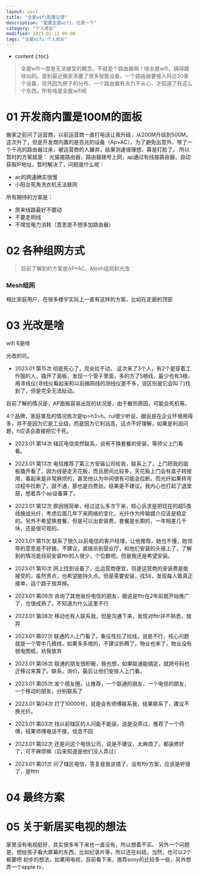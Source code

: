 ```yaml
---
layout: post
title: "全屋wifi配置记录"
description: "配置全屋wifi，记录一下"
category: "个人成长"
modified: 2023-01-12 00:00
tags: "全屋wifi 个人成长"
---
```

* content
{:toc}


> 全屋wifi一度是无法接受的概念，不就是个路由器嘛！啥全屋wifi，搞得跟啥似的。直到最近搬家添置了很多智能设备，一个路由器要接入将近20来个设备，另外因为房子的分布，一个路由器有点力不从心，才知道了有这么个东西。所有啥是全屋wifi呢

<!-- more -->

# 01 开发商内置是100M的面板
搬家之前问了运营商，以前运营商一直打电话让我升级，从200M升级到500M。这次升了，但是开发商内置的是百兆的设备（Ap+AC），为了避免出意外，带了一个千兆的路由器过来，被运营商的人嫌弃，结果测速很理想，算是打脸了。
所以暂时的方案就是：
光猫接路由器，路由器拨号上网，ap通过有线接路由器，自动获取IP地址。暂时解决了，问题是什么呢：
* ac的网速确实很慢
* 小阳台死角洗衣机无法联网

所有期待的方案是：
* 原来线路最好不要动
* 不要走明线
* 不增加电力消耗（意思是不想多加路由器）

# 02 各种组网方式
> 目前了解到的方案是AP+AC，Mesh组网和光改

### Mesh组网
相比家庭用户，在很多楼宇实际上一直有这样的方案，比如在走廊的顶部

# 03 光改是啥

wifi 6是啥

光改的坑。
* 2023.01 第15次 彻底死心了，完全拉不动。
这次来了3个人，有2个是穿着工作服的人，撬开了面板，发现一个管子里面，多的方了5根线，最少也有3根，用寻线仪(寻线仪看起来和以前做网线的测线仪差不多，说区别是它会叫？)找到了，但是完全无法扯动。

目前了解的情况是，AP面板容易出现的状况是，由于散热原因，可能会死机等。

4个品牌，家庭普及的情况依次是tp>h3>h。rui很少听说，据说是在企业环境用得多，并不是因为它是工业级，而是因为它利润高，这点不好理解，如果是利润问题，h应该会直接把它干死。

* 2023.01 第14次
辖区电信突然联系，说有不换套餐的安装，等师父上门看看。

* 2023.01 第13次
电信推荐了第三方安装公司给我，联系上了，上门把我的面板撬开看了，因为线是走天花板，而且房间比较多，天花板上门会有盒子转接用，看起来是非常麻烦的，甚至他认为中间很有可能会拉断。而光纤如果转弯过程中拉断了，就不通，那也是白费劲，结果是不建议。我内心也打起了退堂鼓，想着弄个ap设备算了。

* 2023.01 第12次
原因很简单，经过这么多次下来，核心诉求是把现在的超5类线换成光纤，考虑后面几年下来网络的变化，光纤作为传输媒介应该是稳定的。另外不希望换套餐，但是可以出安装费，套餐是长期的，一年相差几千块，还是很可观的。

* 2023.01 第11次
联系了很久以前电信的客户经理，让他推荐，她也不懂，她领导的意思是不好搞，不建议，直接杀到营业厅，和他们安装的头接上了，了解到的情况是目前安装fttr的人很少，个位数吧。但是我还是希望安装。

* 2023.01 第10次
网上找到设备了，比运营商便宜，但是运营商的安装费是能接受的，虽然贵点，也希望能持久点。但是需要安装，找58，发现每人敢真正接单，这个路子放弃掉。

* 2023.01 第09次
咨询了其他省份电信的朋友，据说是fttr在2年前就开始推广了，也很成熟了。不知道为什么这里不行

* 2023.01 第08次
移动也有人联系我，但是沟通下来，发现对fttr并不熟悉，放弃

* 2023.01 第07次
联通的人上门看了，象征性拉了拉线，说是不行，核心问题就是一个管中几根线，如果多多根的，不建议折腾了。物业也来了，物业没有弱电图纸，劝我放弃

* 2023.01 第06次
联通的朋友很积极，我也想，如果联通能搞定，就把号码也迁移过来算了。联系，询价，最后让他们安排人上门看。

* 2023.01 第05次
发个朋友圈，让推荐，一个联通的朋友，一个电信的朋友，一个移动的朋友，分别联系了

* 2023.01 第04次
打了10000号，说是会有师傅联系我，结果联系了，建议不换光纤。

* 2023.01 第03次
找以前辖区的人问能不能装，说是没弄过，推荐了一个师傅，结果师傅电话不接，信息不回

* 2023.01 第02次
还是问这个电信公司，说是不建议，太麻烦了，都装修好了，可不麻烦嘛（后来知道是他们没人弄过）

* 2023.01 第01次
问了辖区电信，答复是我说错了，没有fttr方案，应该是听错了，是ftth

# 04 最终方案

# 05 关于新居买电视的想法
家里没有电视挺好，其实很多年下来也一直没有，所以想着不买。
另外一个问题是，想给孩子看大屏幕的东西，比如纪录片等，所以还在纠结，当然，也可以2个都要吧
初步的想法，如果用电视，目前看下来，推荐sony的比较多一些，另外想弄一个apple tv，
